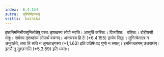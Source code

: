 ```yaml
---
index:  6.4.154
sutra:  तुरिष्ठैमैइयस्सु
vritti:  kashika 
---
```


इष्ठनिमनिचीयसुनित्येतेषु परतः तृशब्दस्य लोपो भवति। आसुतिं करिष्ठः। विजयिष्ठः। वहिष्ठः। दोहीयसी धेनुः। सर्वस्य तृशब्दस्य लोपार्थं वचनम्। अन्त्यस्य हि टेः (*6,4.155) इत्येव सिद्धः। लुगित्येतदत्र न अनुवर्तते, तथा हि सति न लुमताङ्गस्य (*1,1.63) इति प्रतिषेधाद् गुणो न स्यात्। इमनिज्ग्रहणम् उत्तरार्थम्। इतरौ तु तुश्छन्दसि (*5,3.59) इति भवतः।

